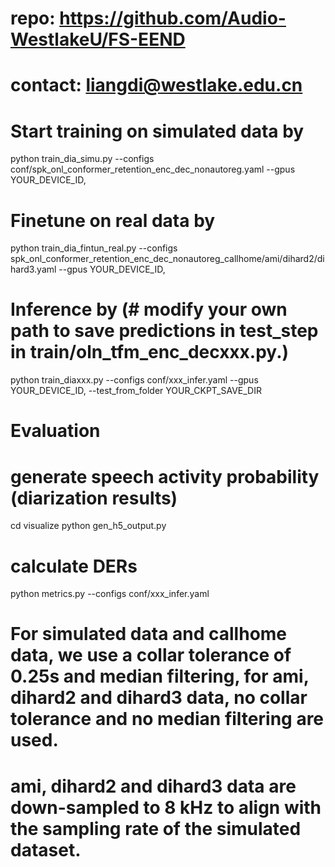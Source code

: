 # repo: https://github.com/Audio-WestlakeU/FS-EEND
# contact: liangdi@westlake.edu.cn

# Start training on simulated data by
python train_dia_simu.py --configs conf/spk_onl_conformer_retention_enc_dec_nonautoreg.yaml --gpus YOUR_DEVICE_ID,

# Finetune on real data by
python train_dia_fintun_real.py --configs spk_onl_conformer_retention_enc_dec_nonautoreg_callhome/ami/dihard2/dihard3.yaml --gpus YOUR_DEVICE_ID,

# Inference by (# modify your own path to save predictions in test_step in train/oln_tfm_enc_decxxx.py.)
python train_diaxxx.py --configs conf/xxx_infer.yaml --gpus YOUR_DEVICE_ID, --test_from_folder YOUR_CKPT_SAVE_DIR

# Evaluation
# generate speech activity probability (diarization results)
cd visualize
python gen_h5_output.py

# calculate DERs
python metrics.py --configs conf/xxx_infer.yaml

# For simulated data and callhome data, we use a collar tolerance of 0.25s and median filtering, for ami, dihard2 and dihard3 data, no collar tolerance and no median filtering are used.

# ami, dihard2 and dihard3 data are down-sampled to 8 kHz to align with the sampling rate of the simulated dataset.
